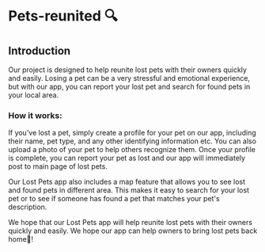 # Pets-reunited 🔍
## Introduction

Our project is designed to help reunite lost pets with their owners quickly and easily. Losing a pet can be a very stressful and emotional experience, but with our app, you can report your lost pet and search for found pets in your local area.

### How it works:

If you've lost a pet, simply create a profile for your pet on our app, including their name, pet type, and any other identifying information etc. You can also upload a photo of your pet to help others recognize them. Once your profile is complete, you can report your pet as lost and our app will immediately post to main page of lost pets.

Our Lost Pets app also includes a map feature that allows you to see lost and found pets in different area. This makes it easy to search for your lost pet or to see if someone has found a pet that matches your pet's description.

We hope that our Lost Pets app will help reunite lost pets with their owners quickly and easily. We hope our app can help owners to bring lost pets back home🏡!
